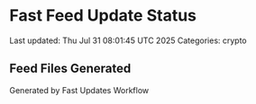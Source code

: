 # Fast Feed Update Status
Last updated: Thu Jul 31 08:01:45 UTC 2025
Categories: crypto

## Feed Files Generated

Generated by Fast Updates Workflow
